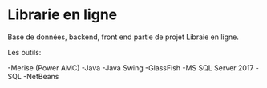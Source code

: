 # Librarie en ligne
Base de données, backend, front end partie de  projet Libraie en ligne.

Les outils:

-Merise (Power AMC) 
-Java
-Java Swing
-GlassFish
-MS SQL Server 2017
-SQL
-NetBeans

